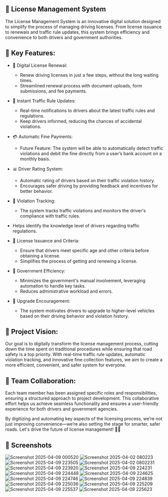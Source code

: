 ## 🚗 License Management System
The License Management System is an innovative digital solution designed to simplify the process of managing driving licenses. From license issuance to renewals and traffic rule updates, this system brings efficiency and convenience to both drivers and government authorities.

## 🌟 Key Features:
- 🔄 Digital License Renewal:
  - Renew driving licenses in just a few steps, without the long waiting times.
  - Streamlined renewal process with document uploads, form submissions, and fee payments.

- 📱 Instant Traffic Rule Updates:
  - Real-time notifications to drivers about the latest traffic rules and regulations.
  - Keep drivers informed, reducing the chances of accidental violations.

- 💳 Automatic Fine Payments:
  - Future Feature: The system will be able to automatically detect traffic violations and debit the fine directly from a user’s bank account on a monthly basis.

- 📊 Driver Rating System:
  - Automatic rating of drivers based on their traffic violation history.
  - Encourages safer driving by providing feedback and incentives for better behavior.

- 🚦 Violation Tracking:
  - The system tracks traffic violations and monitors the driver's compliance with traffic rules.

- Helps identify the knowledge level of drivers regarding traffic regulations.

- 📅 License Issuance and Criteria:
  - Ensure that drivers meet specific age and other criteria before obtaining a license.
  - Simplifies the process of getting and renewing a license.

- 🔄 Government Efficiency:
  - Minimizes the government's manual involvement, leveraging automation to handle key tasks.
  - Reduces administrative workload and errors.

- 🚗 Upgrade Encouragement:
  - The system motivates drivers to upgrade to higher-level vehicles based on their driving behavior and violation history.

## 🚀 Project Vision:
Our goal is to digitally transform the license management process, cutting down the time spent on traditional procedures while ensuring that road safety is a top priority. With real-time traffic rule updates, automatic violation tracking, and innovative fine collection features, we aim to create a more efficient, convenient, and safer system for everyone.

## 👥 Team Collaboration:
Each team member has been assigned specific roles and responsibilities, ensuring a structured approach to project development. This collaborative effort helps us achieve seamless functionality and ensures a user-friendly experience for both drivers and government agencies.

By digitizing and automating key aspects of the licensing process, we’re not just improving convenience—we’re also setting the stage for smarter, safer roads. Let's drive the future of license management! 🚙💨


## 📸 Screenshots
![Screenshot 2025-04-09 000520](https://github.com/user-attachments/assets/a897cd17-3bcb-44ae-b5f9-8f7eb4382421)
![Screenshot 2025-04-02 080223](https://github.com/user-attachments/assets/411aee27-b84a-4f4d-b755-9fac9b6541ba)
![Screenshot 2025-04-09 223505](https://github.com/user-attachments/assets/074b636e-a520-47d9-ba32-5814071bb8f0)
![Screenshot 2025-04-02 0802231](https://github.com/user-attachments/assets/7f000a94-0a9b-40b6-906f-b2a91d19824a)
![Screenshot 2025-04-09 223920](https://github.com/user-attachments/assets/b42d18ec-8a1e-4f8f-ab4e-7b15ac2b6927)
![Screenshot 2025-04-09 224231](https://github.com/user-attachments/assets/82a916fa-5439-4e23-b98e-a696900072b3)
![Screenshot 2025-04-09 224448](https://github.com/user-attachments/assets/ad90036a-7973-4f90-a848-640c132c3743)
![Screenshot 2025-04-09 224625](https://github.com/user-attachments/assets/7bfb5e6e-38ff-4ac1-98ad-6a383cd9241e)
![Screenshot 2025-04-09 224746](https://github.com/user-attachments/assets/debf3fd6-e84d-4d9e-91d5-6fee1d044a21)
![Screenshot 2025-04-09 224839](https://github.com/user-attachments/assets/9cf684bb-ac93-4910-bd93-76785160bd42)
![Screenshot 2025-04-09 225036](https://github.com/user-attachments/assets/37c43fb2-ea0c-460e-bd59-25faf4a547c3)
![Screenshot 2025-04-09 225209](https://github.com/user-attachments/assets/9f70df96-a3f4-499b-9aef-1f7834043f53)
![Screenshot 2025-04-09 225537](https://github.com/user-attachments/assets/5a854168-75c2-4978-a40f-207f4208b558)
![Screenshot 2025-04-09 225623](https://github.com/user-attachments/assets/da12715f-2179-4562-ba80-5e1196fde30e)







